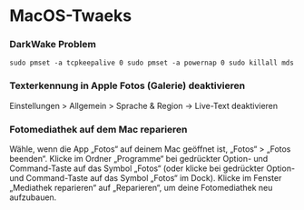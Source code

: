 # MacOS-Twaeks

### DarkWake Problem
`
sudo pmset -a tcpkeepalive 0
sudo pmset -a powernap 0
sudo killall mds
`
### Texterkennung in Apple Fotos (Galerie) deaktivieren
Einstellungen > Allgemein > Sprache & Region -> Live-Text deaktivieren

### Fotomediathek auf dem Mac reparieren
Wähle, wenn die App „Fotos“ auf deinem Mac geöffnet ist, „Fotos“ > „Fotos beenden“.
Klicke im Ordner „Programme“ bei gedrückter Option- und Command-Taste auf das Symbol „Fotos“ (oder klicke bei gedrückter Option- und Command-Taste auf das Symbol „Fotos“ im Dock).
Klicke im Fenster „Mediathek reparieren“ auf „Reparieren“, um deine Fotomediathek neu aufzubauen.
